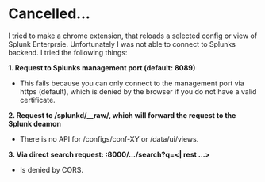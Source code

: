 # Cancelled...

I tried to make a chrome extension, that reloads a selected config or view of Splunk Enterprsie. Unfortunately I was not able to connect to Splunks backend. I tried the following things:

**1. Request to Splunks management port (default: 8089)**
* This fails because you can only connect to the management port via https (default), which is denied by the browser if you do not have a valid certificate.

**2. Request to /splunkd/__raw/, which will forward the request to the Splunk deamon**
* There is no API for /configs/conf-XY or /data/ui/views.

**3. Via direct search request: <host>:8000/.../search?q=<| rest ...>** 
* Is denied by CORS.

